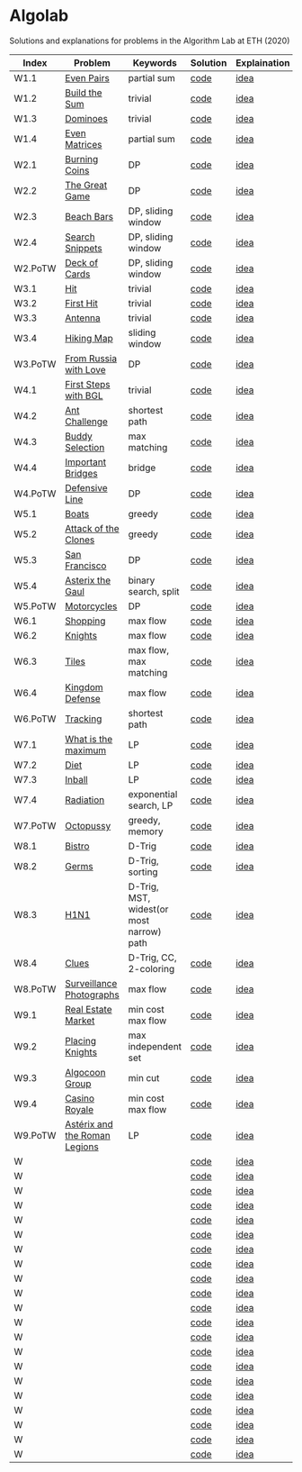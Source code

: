 # Algolab

Solutions and explanations for problems in the Algorithm Lab at ETH (2020)

| Index | Problem | Keywords | Solution | Explaination |
| ----- | ------- | -------- | -------- | ------------ |
| W1.1  | [Even Pairs](./week1/even%20pairs/even_pairs.pdf) | partial sum | [code](./week1/even%20pairs/src/main.cpp) | [idea](./week1/even%20pairs/idea.md) |
| W1.2  | [Build the Sum](./week1/build%20the%20sum/build_the_sum.pdf) | trivial | [code](./week1/build%20the%20sum/src/main.cpp) | [idea](./week1/build%20the%20sum/idea.md) |
| W1.3  | [Dominoes](./week1/dominoes/dominoes.pdf) | trivial | [code](./week1/dominoes/src/main.cpp) | [idea](./week1/dominoes/idea.md) |
| W1.4  | [Even Matrices](./week1/even%20matrices/even_matrices.pdf) | partial sum | [code](./week1/even%20matrices/src/main.cpp) | [idea](./week1/even%20matrices/idea.md) |
| W2.1  | [Burning Coins](./week2/burning%20coins/burning_coins.pdf) | DP | [code](./week2/burning%20coins/src/main.cpp) | [idea](./week2/burning%20coins/idea.md) |
| W2.2  | [The Great Game](./week2/the%20great%20game/the_great_game.pdf) | DP | [code](./week2/the%20great%20game/src/main.cpp) | [idea](./week2/the%20great%20game/idea.md) |
| W2.3  | [Beach Bars](./week2/beach%20bars/beach_bars.pdf) | DP, sliding window | [code](./week2/beach%20bars/src/main.cpp) | [idea](./week2/beach%20bars/idea.md) |
| W2.4  | [Search Snippets](./week2/search%20snippets/search_snippets.pdf) | DP, sliding window | [code](./week2/search%20snippets/src/main.cpp) | [idea](./week2/search%20snippets/idea.md) |
| W2.PoTW  | [Deck of Cards](./week2/deck%20of%20cards%20(PoTW)/deck_of_cards.pdf) | DP, sliding window | [code](./week2/deck%20of%20cards%20(PoTW)/src/main.cpp) | [idea](./week2/deck%20of%20cards%20(PoTW)/idea.md) |
| W3.1  | [Hit](./week3/hit/hit.pdf) | trivial | [code](./week3/hit/src/main.cpp) | [idea](./week3/hit/idea.md) |
| W3.2  | [First Hit](./week3/first%20hit/firsthit.pdf) | trivial | [code](./week3/first%20hit/src/main.cpp) | [idea](./week3/first%20hit/idea.md) |
| W3.3  | [Antenna](./week3/antenna/antenna.pdf) | trivial | [code](./week3/antenna/src/main.cpp) | [idea](./week3/antenna/idea.md) |
| W3.4  | [Hiking Map](./week3/hiking%20maps/hiking-maps.pdf) | sliding window | [code](./week3/hiking%20maps/src/main.cpp) | [idea](./week3/hiking%20maps/idea.md) |
| W3.PoTW | [From Russia with Love](./week3/from%20russia%20with%20love%20(PoTW)/russia.pdf) | DP | [code](./week3/from%20russia%20with%20love%20(PoTW)/src/main.cpp) | [idea](./week3/from%20russia%20with%20love%20(PoTW)/idea.md) |
| W4.1  | [First Steps with BGL](./week4/first%20steps%20with%20bgl/first_steps.pdf) | trivial | [code](./week4/first%20steps%20with%20bgl/src/main.cpp) | [idea](./week4/first%20steps%20with%20bgl/idea.md) |
| W4.2  | [Ant Challenge](./week4/ant%20challenge/ant_challenge.pdf) | shortest path | [code](./week4/ant%20challenge/src/main.cpp) | [idea](./week4/ant%20challenge/idea.md) |
| W4.3  | [Buddy Selection](./week4/buddy%20selection/buddies.pdf) | max matching | [code](./week4/buddy%20selection/src/main.cpp) | [idea](./week4/buddy%20selection/idea.md) |
| W4.4  | [Important Bridges](./week4/important%20bridges/importantbridges.pdf) | bridge | [code](./week4/important%20bridges/src/main.cpp) | [idea](./week4/important%20bridges/idea.md) |
| W4.PoTW  | [Defensive Line](./week4/defensive%20line%20(PoTW)/defensive%20line.pdf) | DP | [code](./week4/defensive%20line%20(PoTW)/src/main.cpp) | [idea](./week4/defensive%20line%20(PoTW)/idea.md) |
| W5.1  | [Boats](./week5/boats/boats.pdf) | greedy | [code](./week5/boats/src/main.cpp) | [idea](./week5/boats/idea.md) |
| W5.2  | [Attack of the Clones](./week5/attack%20of%20the%20clones/attack_of_the_clones.pdf) | greedy | [code](./week5/attack%20of%20the%20clones/src/main.cpp) | [idea](./week5/attack%20of%20the%20clones/idea.md) |
| W5.3  | [San Francisco](./week5/san%20francisco/San%20Francisco.pdf) | DP | [code](./week5/san%20francisco/src/main.cpp) | [idea](./week5/san%20francisco/idea.md) |
| W5.4  | [Asterix the Gaul](./week5/asterix%20the%20gaul/asterix_the_gaul.pdf) | binary search, split| [code](./week5/asterix%20the%20gaul/src/main.cpp) | [idea](./week5/asterix%20the%20gaul/idea.md) |
| W5.PoTW  | [Motorcycles](./week5/motorcycles%20(PoTW)/motorcycles.pdf) | DP | [code](./week5/motorcycles%20(PoTW)/src/main.cpp) | [idea](./week5/motorcycles%20(PoTW)/idea.md) |
| W6.1  | [Shopping](./week6/shopping/shopping.pdf) | max flow | [code](./week6/shopping/src/main.cpp) | [idea](./week6/shopping/idea.md) |
| W6.2  | [Knights](./week6/knights/knights.pdf) | max flow | [code](./week6/knights/src/main.cpp) | [idea](./week6/knights/idea.md) |
| W6.3  | [Tiles](./week6/tiles/tiles.pdf) | max flow, max matching | [code](./week6/tiles/src/main_max_flow.cpp) | [idea](./week6/tiles/idea.md) |
| W6.4  | [Kingdom Defense](./week6/kingdom%20defense/kingdom%20defense.pdf) | max flow | [code](./week6/kingdom%20defense/src/main.cpp) | [idea](./week6/kingdom%20defense/idea.md) |
| W6.PoTW  | [Tracking](./week6/tracking%20(PoTW)/ttracking.pdf) | shortest path | [code](./week6/tracking%20(PoTW)/src/main.cpp) | [idea](./week6/tracking%20(PoTW)/idea.md) |
| W7.1  | [What is the maximum](./week7/maximum/maximizeit.pdf) | LP | [code](./week7/maximum/src/main.cpp) | [idea](./week7/maximum/idea.md) |
| W7.2  | [Diet](./week7/diet/diet.pdf) | LP | [code](./week7/diet/src/main.cpp) | [idea](./week7/diet/idea.md) |
| W7.3  | [Inball](./week7/inball/inball.pdf) | LP | [code](./week7/inball/src/main.cpp) | [idea](./week7/inball/idea.md) |
| W7.4  | [Radiation](./week7/radiation/radiation.pdf) | exponential search, LP | [code](./week7/radiation/src/main.cpp) | [idea](./week7/radiation/idea.md) |
| W7.PoTW  | [Octopussy](./week7/octopussy%20(PoTW)/octopussy.pdf) | greedy, memory | [code](./week7/octopussy%20(PoTW)/src/main.cpp) | [idea](./week7/octopussy%20(PoTW)/idea.md) |
| W8.1  | [Bistro](./week8/Bistro/bistro.pdf) | D-Trig| [code](./week8/Bistro/src/main.cpp) | [idea](./week8/Bistro/idea.md) |
| W8.2  | [Germs](./week8/Germs/germs.pdf) | D-Trig, sorting | [code](./week8/Germs/src/main.cpp) | [idea](./week8/Germs/idea.md) |
| W8.3  | [H1N1](./week8/H1N1/h1n1.pdf) | D-Trig, MST, widest(or most narrow) path | [code](./week8/H1N1/src/main.cpp) | [idea](./week8/H1N1/idea.md) |
| W8.4  | [Clues](./week8/Clues/clues.pdf) | D-Trig, CC, 2-coloring | [code](./week8/Clues/src/main.cpp) | [idea](./week8/Clues/idea.md) |
| W8.PoTW  | [Surveillance Photographs](./week8/surveillance%20photographs%20(PoTW)/surveillance.pdf) | max flow | [code](./week8/surveillance%20photographs%20(PoTW)/src/main.cpp) | [idea](./week8/surveillance%20photographs%20(PoTW)/idea.md) |
| W9.1  | [Real Estate Market](./week9/real%20estate%20market/real_estate.pdf) | min cost max flow | [code](./week9/real%20estate%20market/src/main.cpp) | [idea](./week9/real%20estate%20market/idea.md) |
| W9.2  | [Placing Knights](./week9/placing%20knights/knights.pdf) | max independent set| [code](./week9/placing%20knights/src/main.cpp) | [idea](./week9/placing%20knights/idea.md) |
| W9.3  | [Algocoon Group](./week9/algocoon/Algocoon.pdf) | min cut | [code](./week9/algocoon/src/main.cpp) | [idea](./week9/algocoon/idea.md) |
| W9.4  | [Casino Royale](./week9/casino%20royale/casino.pdf) | min cost max flow | [code](./week9/casino%20royale/src/main.cpp) | [idea](./week9/casino%20royale/idea.md) |
| W9.PoTW  | [Astérix and the Roman Legions](./week9/asterix%20and%20the%20roman%20legions%20(PoTW)/legions.pdf) | LP | [code](./week9/asterix%20and%20the%20roman%20legions%20(PoTW)/src/main.cpp) | [idea](./week9/asterix%20and%20the%20roman%20legions%20(PoTW)/idea.md) |
| W  | [](./week) | | [code](./week) | [idea](./week) |
| W  | [](./week) | | [code](./week) | [idea](./week) |
| W  | [](./week) | | [code](./week) | [idea](./week) |
| W  | [](./week) | | [code](./week) | [idea](./week) |
| W  | [](./week) | | [code](./week) | [idea](./week) |
| W  | [](./week) | | [code](./week) | [idea](./week) |
| W  | [](./week) | | [code](./week) | [idea](./week) |
| W  | [](./week) | | [code](./week) | [idea](./week) |
| W  | [](./week) | | [code](./week) | [idea](./week) |
| W  | [](./week) | | [code](./week) | [idea](./week) |
| W  | [](./week) | | [code](./week) | [idea](./week) |
| W  | [](./week) | | [code](./week) | [idea](./week) |
| W  | [](./week) | | [code](./week) | [idea](./week) |
| W  | [](./week) | | [code](./week) | [idea](./week) |
| W  | [](./week) | | [code](./week) | [idea](./week) |
| W  | [](./week) | | [code](./week) | [idea](./week) |
| W  | [](./week) | | [code](./week) | [idea](./week) |
| W  | [](./week) | | [code](./week) | [idea](./week) |
| W  | [](./week) | | [code](./week) | [idea](./week) |
| W  | [](./week) | | [code](./week) | [idea](./week) |
| W  | [](./week) | | [code](./week) | [idea](./week) |
